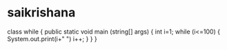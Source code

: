 # saikrishana
class while
{
public static void main (string[] args)
  {
  int i=1;
  while (i<=100)
    {
      System.out.print(i+" ")
      i++;
    }
  }
}
